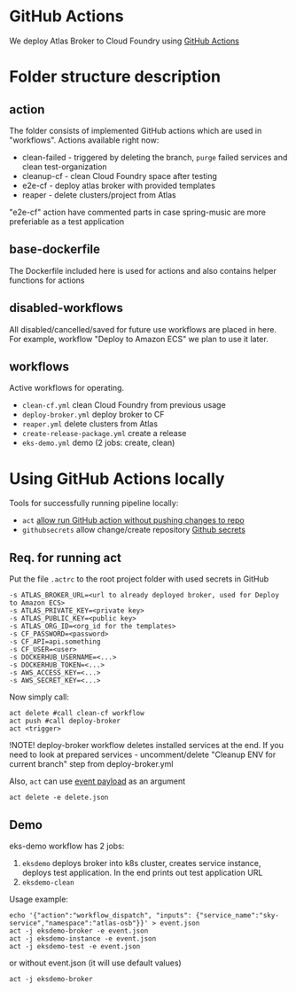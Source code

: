 # GitHub Actions
We deploy Atlas Broker to Cloud Foundry using [GitHub Actions](https://docs.github.com/en/actions)

# Folder structure description

## action
The folder consists of implemented GitHub actions which are used in "workflows".
Actions available right now:
- clean-failed - triggered by deleting the branch, `purge` failed services and clean test-organization
- cleanup-cf - clean Cloud Foundry space after testing
- e2e-cf - deploy atlas broker with provided templates
- reaper - delete clusters/project from Atlas 

"e2e-cf" action have commented parts in case spring-music are more preferiable as a test application 

## base-dockerfile
The Dockerfile included here is used for actions and also contains helper functions for actions

## disabled-workflows
All disabled/cancelled/saved for future use workflows are placed in here. For example, workflow "Deploy to Amazon ECS" we plan to use it later.

## workflows
Active workflows for operating. 
- `clean-cf.yml` clean Cloud Foundry from previous usage
- `deploy-broker.yml` deploy broker to CF
- `reaper.yml` delete clusters from Atlas
- `create-release-package.yml` create a release
- `eks-demo.yml` demo (2 jobs: create, clean)

# Using GitHub Actions locally
Tools for successfully running pipeline locally:
- `act` [allow run GitHub action without pushing changes to repo](https://github.com/nektos/act)
- `githubsecrets` allow change/create repository [Github secrets](https://github.com/unfor19/githubsecrets)

## Req. for running act
Put the file `.actrc` to the root project folder with used secrets in GitHub

```
-s ATLAS_BROKER_URL=<url to already deployed broker, used for Deploy to Amazon ECS>
-s ATLAS_PRIVATE_KEY=<private key>
-s ATLAS_PUBLIC_KEY=<public key>
-s ATLAS_ORG_ID=<org_id for the templates>
-s CF_PASSWORD=<password>
-s CF_API=api.something
-s CF_USER=<user>
-s DOCKERHUB_USERNAME=<...>
-s DOCKERHUB_TOKEN=<...>
-s AWS_ACCESS_KEY=<...>
-s AWS_SECRET_KEY=<...>
```

Now simply call:

```
act delete #call clean-cf workflow
act push #call deploy-broker
act <trigger>
```

!NOTE! deploy-broker workflow deletes installed services at the end. If you need to look at prepared services - uncomment/delete "Cleanup ENV for current branch" step from deploy-broker.yml

Also, `act` can use [event payload](https://developer.github.com/webhooks/event-payloads/#delete) as an argument

```
act delete -e delete.json
```

## Demo
eks-demo workflow has 2 jobs:
1) `eksdemo` deploys broker into k8s cluster, creates service instance, deploys test application. In the end prints out test application URL
2) `eksdemo-clean`

Usage example:

```
echo '{"action":"workflow_dispatch", "inputs": {"service_name":"sky-service","namespace":"atlas-osb"}}' > event.json
act -j eksdemo-broker -e event.json
act -j eksdemo-instance -e event.json
act -j eksdemo-test -e event.json
```

or without event.json (it will use default values)

```
act -j eksdemo-broker
```